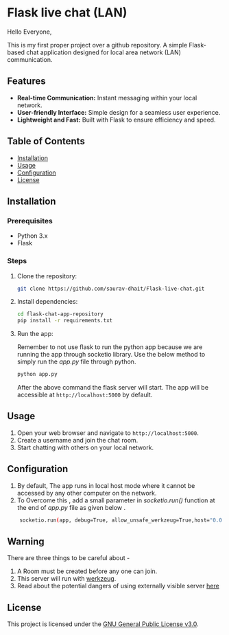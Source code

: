 # Flask live chat (LAN)  


Hello Everyone,


This is my first proper project over a github repository.
A simple Flask-based chat application designed for local area network (LAN) communication.

## Features

- **Real-time Communication:** Instant messaging within your local network.
- **User-friendly Interface:** Simple design for a seamless user experience.
- **Lightweight and Fast:** Built with Flask to ensure efficiency and speed.


## Table of Contents

- [Installation](#installation)
- [Usage](#usage)
- [Configuration](#configuration)
- [License](#license)

## Installation

### Prerequisites

- Python 3.x
- Flask

### Steps

1. Clone the repository:

    ```bash
    git clone https://github.com/saurav-dhait/Flask-live-chat.git
    ```

2. Install dependencies:

    ```bash
    cd flask-chat-app-repository
    pip install -r requirements.txt
    ```

3. Run the app:
   
   Remember to not use flask to run the python app because we are running the app through socketio library.
   Use the below method to simply run the _app.py_ file through python.

    ```bash
    python app.py
    ```
    After the above command the flask server will start.
    The app will be accessible at `http://localhost:5000` by default.

## Usage

1. Open your web browser and navigate to `http://localhost:5000`.
2. Create a username and join the chat room.
3. Start chatting with others on your local network.

## Configuration

1. By default, The app runs in local host mode where it cannot be accessed by any other computer on the network.
2. To Overcome this , add a small parameter in _socketio.run()_ function at the end of _app.py_ file as given below .
```bash
    socketio.run(app, debug=True, allow_unsafe_werkzeug=True,host="0.0.0.0")
```
## Warning
There are three things to be careful about - 
1. A Room must be created before any one can join.
2. This server will run with [werkzeug](https://flask-socketio.readthedocs.io/en/latest/getting_started.html#initialization).
3. Read about the potential dangers of  using externally visible server [here](https://flask.palletsprojects.com/en/3.0.x/quickstart/)

## License

This project is licensed under the [GNU General Public License v3.0](LICENSE).

